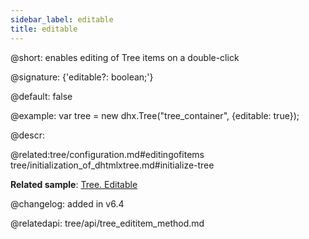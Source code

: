 ```yaml
---
sidebar_label: editable
title: editable
---          
```


@short: enables editing of Tree items on a double-click  

@signature: {'editable?: boolean;'}

@default: false

@example: 
var tree = new dhx.Tree("tree_container", {editable: true});


@descr: 

@related:tree/configuration.md#editingofitems
 tree/initialization_of_dhtmlxtree.md#initialize-tree

**Related sample**: [Tree. Editable](https://snippet.dhtmlx.com/re4h88w7)

@changelog: added in v6.4

@relatedapi: tree/api/tree_edititem_method.md
